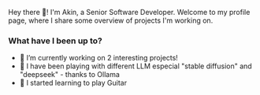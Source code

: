 Hey there 👋! I'm Akin, a Senior Software Developer. Welcome to my profile page, where I share some overview of projects I'm working on.

### What have I been up to?  

- 🔭 I’m currently working on 2 interesting projects!
- 🚀 I have been playing with different LLM especial "stable diffusion" and "deepseek" - thanks to Ollama
- 🧐 I started learning to play Guitar



